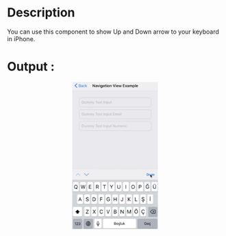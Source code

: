 # Description
You can use this component to show Up and Down arrow to your keyboard in iPhone.

# Output :

<p align="center">
  <img src="https://github.com/SwapnilNSDN/react-native-keyboard-next-prev/blob/master/Screen/Screen.png" width="200">
</p>


